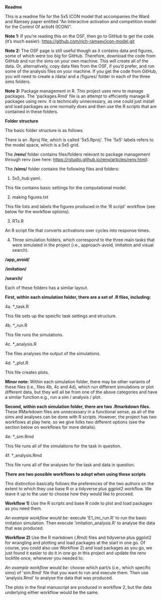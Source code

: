 **Readme**

This is a readme file for the 5x5 ICON model that accompanies the Ward and Ramsey paper entitled “An Interactive activation and competition model for the Control Of actioN (ICON)”.

**Note 1:** If you’re reading this on the OSF, then go to GitHub to get the code (it’s much easier):  https://github.com/rich-ramsey/icon-model.git

**Note 2:** The OSF page is still useful though as it contains data and figures, some of which were too big for GitHub. Therefore, download the code from GitHub and run the sims on your own machine. This will create all of the data. Or, alternatively, copy data files from the OSF, if you’d prefer, and run some of the analysis files on your machine. If you get the code from GitHub, you will need to create a /data/ and a /figures/ folder in each of the three sims folders. 

**Note 3:** Package management in R. This project uses renv to manage packages. The 'packages.Rmd' file is an attempt to efficiently manage R packages using renv. It is technically unnecessary, as one could just install and load packages as one normally does and then use the R scripts that are contained in these folders. 


**Folder structure**

The basic folder structure is as follows.

There is an .Rproj file, which is called '5x5.Rproj'. The '5x5' labels refers to 
the model space, which is a 5x5 grid.

The **/renv/** folder contains files/folders relevant to package management through
renv (see here: https://rstudio.github.io/renv/articles/renv.html). 

The **/sims/** folder contains the following files and folders:

1. 5x5_hub.yaml.

This file contains basic settings for the computational model.

2. making figures.txt

This file lists and labels the figures produced in the 'R script' workflow 
(see below for the workflow options).

3. RTs.R

An R script file that converts activations over cycles into response times.

4. Three simulation folders, which correspond to the three main tasks that 
were simulated in the project (i.e., approach-avoid, imitation and visual search).

**/app_avoid/**

**/imitation/**

**/search/**


Each of these folders has a similar layout.

**First, within each simulation folder, there are a set of .R files, including:**

4a. *_task.R

This file sets up the speicfic task settings and structure.

4b. *_run.R

This file runs the simulations.

4c. *_analysis.R

The files analyses the output of the simulations.

4d. *_plot.R

This file creates plots.


**Minor note:** Within each simulation folder, there may be other variants of these files 
(i.e., files 4b, 4c and 4d), which run different simulations or plot different 
data, but they will all be from one of the above categories and have a similar 
function e.g., run a sim / analysis / plot.


**Second, within each simulation folder, there are two .Rmarkdown files.** These 
RMarkdown files are unnecessary in a functional sense, as all of the sims and 
analyses can be done with R scripts. However, the project has two workflows at 
play here, so we give folks two different options (see the section below on 
workflows for more details). 

4e. *_sim.Rmd

This file runs all of the simulations for the task in question.

4f. *_analysis.Rmd

This file runs all of the analyses for the task and data in question.


**There are two possible workflows to adopt when using these scripts**

This distinction basically follows the preferences of the two authors on the extent
to which they use base R or a tidyverse plus ggplot2 workflow. We leave it up to 
the user to choose how they would like to proceed. 

**Workflow 1)** Use the R scripts and base R code to plot and load packages as you 
need them.

*An example workflow would be:* execute 'E1_imi_run.R' to run the basic imitation
simulation. Then execute 'imitation_analysis.R' to analyse the data that was
produced.


**Workflow 2)** Use the R markdown (.Rmd) files and tidyverse plus ggplot2 for 
wrangling and plotting and load packages at the start in one go. Of course,
you could also use Workflow 2) and load packages as you go, we just found it 
easier to do it in one go in this project and update the renv lockfile once, 
whenever you needed to. 

*An example workflow would be:* choose which part/s (i.e., which specific sims) of 
'sim.Rmd' file that you want to run and execute them. Then use 'analysis.Rmd' to 
analyse the data that was produced.

The plots in the final manuscript are produced in workflow 2, but the data 
underlying either workflow would be the same.